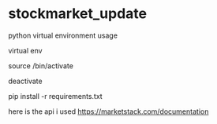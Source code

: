 # stockmarket_update

python virtual environment usage

virtual env <name>

source <name>/bin/activate

deactivate

pip install -r requirements.txt

here is the api i used
https://marketstack.com/documentation